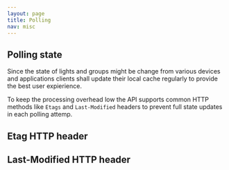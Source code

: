 ```yaml
---
layout: page
title: Polling
nav: misc
---
```


## Polling state

Since the state of lights and groups might be change from various devices and applications clients shall update their local cache regularly to provide the best user expierience. 

To keep the processing overhead low the API supports common HTTP methods like `Etags` and `Last-Modified` headers to prevent full state updates in each polling attemp.

## Etag HTTP header

## Last-Modified HTTP header